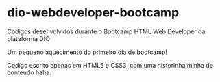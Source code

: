 # dio-webdeveloper-bootcamp
Codigos desenvolvidos durante o Bootcamp HTML Web Developer da plataforma DIO

Um pequeno aquecimento do primeiro dia de bootcamp!

Codigo escrito apenas em HTML5 e CSS3, com uma historinha minha de conteudo haha.
